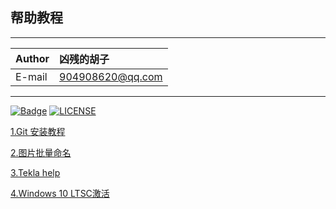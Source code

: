 ﻿## 帮助教程

----

|Author|凶残的胡子|
|:---|:---|
|E-mail|904908620@qq.com|

---

[![Badge](https://img.shields.io/badge/link-996.icu-%23FF4D5B.svg?style=flat-square)](https://996.icu/#/en_US)
[![LICENSE](https://img.shields.io/badge/license-Anti%20996-blue.svg?style=flat-square)](https://github.com/996icu/996.ICU/blob/master/LICENSE)



[1.Git 安装教程](git/Git_Setup.md)

[2.图片批量命名](Batch/Batch_setup.md)

[3.Tekla help](Tekla_code/Code_Setup.md)

[4.Windows 10 LTSC激活](notes/Windows10.md)


